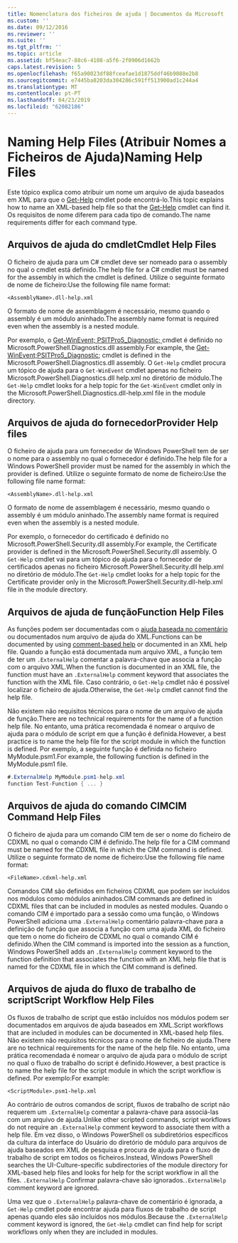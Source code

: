 ```yaml
---
title: Nomenclatura dos ficheiros de ajuda | Documentos da Microsoft
ms.custom: ''
ms.date: 09/12/2016
ms.reviewer: ''
ms.suite: ''
ms.tgt_pltfrm: ''
ms.topic: article
ms.assetid: bf54eac7-88c6-4108-a5f6-2f0906d1662b
caps.latest.revision: 5
ms.openlocfilehash: f65a90023df88fceafae1d1875ddf46b9088e2b8
ms.sourcegitcommit: e7445ba8203da304286c591ff513900ad1c244a4
ms.translationtype: MT
ms.contentlocale: pt-PT
ms.lasthandoff: 04/23/2019
ms.locfileid: "62082186"
---
```

# <a name="naming-help-files"></a><span data-ttu-id="cd9ca-102">Naming Help Files (Atribuir Nomes a Ficheiros de Ajuda)</span><span class="sxs-lookup"><span data-stu-id="cd9ca-102">Naming Help Files</span></span>

<span data-ttu-id="cd9ca-103">Este tópico explica como atribuir um nome um arquivo de ajuda baseados em XML para que o [Get-Help](/powershell/module/Microsoft.PowerShell.Core/Get-Help) cmdlet pode encontrá-lo.</span><span class="sxs-lookup"><span data-stu-id="cd9ca-103">This topic explains how to name an XML-based help file so that the [Get-Help](/powershell/module/Microsoft.PowerShell.Core/Get-Help) cmdlet can find it.</span></span> <span data-ttu-id="cd9ca-104">Os requisitos de nome diferem para cada tipo de comando.</span><span class="sxs-lookup"><span data-stu-id="cd9ca-104">The name requirements differ for each command type.</span></span>

## <a name="cmdlet-help-files"></a><span data-ttu-id="cd9ca-105">Arquivos de ajuda do cmdlet</span><span class="sxs-lookup"><span data-stu-id="cd9ca-105">Cmdlet Help Files</span></span>

<span data-ttu-id="cd9ca-106">O ficheiro de ajuda para um C# cmdlet deve ser nomeado para o assembly no qual o cmdlet está definido.</span><span class="sxs-lookup"><span data-stu-id="cd9ca-106">The help file for a C# cmdlet must be named for the assembly in which the cmdlet is defined.</span></span> <span data-ttu-id="cd9ca-107">Utilize o seguinte formato de nome de ficheiro:</span><span class="sxs-lookup"><span data-stu-id="cd9ca-107">Use the following file name format:</span></span>

```
<AssemblyName>.dll-help.xml
```

<span data-ttu-id="cd9ca-108">O formato de nome de assemblagem é necessário, mesmo quando o assembly é um módulo aninhado.</span><span class="sxs-lookup"><span data-stu-id="cd9ca-108">The assembly name format is required even when the assembly is a nested module.</span></span>

<span data-ttu-id="cd9ca-109">Por exemplo, o [Get-WinEvent; PSITPro5_Diagnostic; ](/powershell/module/Microsoft.PowerShell.Diagnostics/Get-WinEvent) cmdlet é definido no Microsoft.PowerShell.Diagnostics.dll assembly.</span><span class="sxs-lookup"><span data-stu-id="cd9ca-109">For example, the [Get-WinEvent;PSITPro5_Diagnostic;](/powershell/module/Microsoft.PowerShell.Diagnostics/Get-WinEvent) cmdlet is defined in the Microsoft.PowerShell.Diagnostics.dll assembly.</span></span> <span data-ttu-id="cd9ca-110">O `Get-Help` cmdlet procura um tópico de ajuda para o `Get-WinEvent` cmdlet apenas no ficheiro Microsoft.PowerShell.Diagnostics.dll help.xml no diretório de módulo.</span><span class="sxs-lookup"><span data-stu-id="cd9ca-110">The `Get-Help` cmdlet looks for a help topic for the `Get-WinEvent` cmdlet only in the Microsoft.PowerShell.Diagnostics.dll-help.xml file in the module directory.</span></span>

## <a name="provider-help-files"></a><span data-ttu-id="cd9ca-111">Arquivos de ajuda do fornecedor</span><span class="sxs-lookup"><span data-stu-id="cd9ca-111">Provider Help files</span></span>

<span data-ttu-id="cd9ca-112">O ficheiro de ajuda para um fornecedor de Windows PowerShell tem de ser o nome para o assembly no qual o fornecedor é definido.</span><span class="sxs-lookup"><span data-stu-id="cd9ca-112">The help file for a Windows PowerShell provider must be named for the assembly in which the provider is defined.</span></span> <span data-ttu-id="cd9ca-113">Utilize o seguinte formato de nome de ficheiro:</span><span class="sxs-lookup"><span data-stu-id="cd9ca-113">Use the following file name format:</span></span>

```
<AssemblyName>.dll-help.xml
```

<span data-ttu-id="cd9ca-114">O formato de nome de assemblagem é necessário, mesmo quando o assembly é um módulo aninhado.</span><span class="sxs-lookup"><span data-stu-id="cd9ca-114">The assembly name format is required even when the assembly is a nested module.</span></span>

<span data-ttu-id="cd9ca-115">Por exemplo, o fornecedor do certificado é definido no Microsoft.PowerShell.Security.dll assembly.</span><span class="sxs-lookup"><span data-stu-id="cd9ca-115">For example, the Certificate provider is defined in the Microsoft.PowerShell.Security.dll assembly.</span></span> <span data-ttu-id="cd9ca-116">O `Get-Help` cmdlet vai para um tópico de ajuda para o fornecedor de certificados apenas no ficheiro Microsoft.PowerShell.Security.dll help.xml no diretório de módulo.</span><span class="sxs-lookup"><span data-stu-id="cd9ca-116">The `Get-Help` cmdlet looks for a help topic for the Certificate provider only in the Microsoft.PowerShell.Security.dll-help.xml file in the module directory.</span></span>

## <a name="function-help-files"></a><span data-ttu-id="cd9ca-117">Arquivos de ajuda de função</span><span class="sxs-lookup"><span data-stu-id="cd9ca-117">Function Help Files</span></span>

<span data-ttu-id="cd9ca-118">As funções podem ser documentadas com o [ajuda baseada no comentário](/powershell/module/microsoft.powershell.core/about/about_comment_based_help) ou documentados num arquivo de ajuda do XML.</span><span class="sxs-lookup"><span data-stu-id="cd9ca-118">Functions can be documented by using [comment-based help](/powershell/module/microsoft.powershell.core/about/about_comment_based_help) or documented in an XML help file.</span></span> <span data-ttu-id="cd9ca-119">Quando a função está documentada num arquivo XML, a função tem de ter um `.ExternalHelp` comentar a palavra-chave que associa a função com o arquivo XML.</span><span class="sxs-lookup"><span data-stu-id="cd9ca-119">When the function is documented in an XML file, the function must have an `.ExternalHelp` comment keyword that associates the function with the XML file.</span></span> <span data-ttu-id="cd9ca-120">Caso contrário, o `Get-Help` cmdlet não é possível localizar o ficheiro de ajuda.</span><span class="sxs-lookup"><span data-stu-id="cd9ca-120">Otherwise, the `Get-Help` cmdlet cannot find the help file.</span></span>

<span data-ttu-id="cd9ca-121">Não existem não requisitos técnicos para o nome de um arquivo de ajuda de função.</span><span class="sxs-lookup"><span data-stu-id="cd9ca-121">There are no technical requirements for the name of a function help file.</span></span> <span data-ttu-id="cd9ca-122">No entanto, uma prática recomendada é nomear o arquivo de ajuda para o módulo de script em que a função é definida.</span><span class="sxs-lookup"><span data-stu-id="cd9ca-122">However, a best practice is to name the help file for the script module in which the function is defined.</span></span> <span data-ttu-id="cd9ca-123">Por exemplo, a seguinte função é definida no ficheiro MyModule.psm1.</span><span class="sxs-lookup"><span data-stu-id="cd9ca-123">For example, the following function is defined in the MyModule.psm1 file.</span></span>

```csharp
#.ExternalHelp MyModule.psm1-help.xml
function Test-Function { ... }
```

## <a name="cim-command-help-files"></a><span data-ttu-id="cd9ca-124">Arquivos de ajuda do comando CIM</span><span class="sxs-lookup"><span data-stu-id="cd9ca-124">CIM Command Help Files</span></span>

<span data-ttu-id="cd9ca-125">O ficheiro de ajuda para um comando CIM tem de ser o nome do ficheiro de CDXML no qual o comando CIM é definido.</span><span class="sxs-lookup"><span data-stu-id="cd9ca-125">The help file for a CIM command must be named for the CDXML file in which the CIM command is defined.</span></span> <span data-ttu-id="cd9ca-126">Utilize o seguinte formato de nome de ficheiro:</span><span class="sxs-lookup"><span data-stu-id="cd9ca-126">Use the following file name format:</span></span>

```
<FileName>.cdxml-help.xml
```

<span data-ttu-id="cd9ca-127">Comandos CIM são definidos em ficheiros CDXML que podem ser incluídos nos módulos como módulos aninhados.</span><span class="sxs-lookup"><span data-stu-id="cd9ca-127">CIM commands are defined in CDXML files that can be included in modules as nested modules.</span></span> <span data-ttu-id="cd9ca-128">Quando o comando CIM é importado para a sessão como uma função, o Windows PowerShell adiciona uma `.ExternalHelp` comentário palavra-chave para a definição de função que associa a função com uma ajuda XML do ficheiro que tem o nome do ficheiro de CDXML no qual o comando CIM é definido.</span><span class="sxs-lookup"><span data-stu-id="cd9ca-128">When the CIM command is imported into the session as a function, Windows PowerShell adds an `.ExternalHelp` comment keyword to the function definition that associates the function with an XML help file that is named for the CDXML file in which the CIM command is defined.</span></span>

## <a name="script-workflow-help-files"></a><span data-ttu-id="cd9ca-129">Arquivos de ajuda do fluxo de trabalho de script</span><span class="sxs-lookup"><span data-stu-id="cd9ca-129">Script Workflow Help Files</span></span>

<span data-ttu-id="cd9ca-130">Os fluxos de trabalho de script que estão incluídos nos módulos podem ser documentados em arquivos de ajuda baseados em XML.</span><span class="sxs-lookup"><span data-stu-id="cd9ca-130">Script workflows that are included in modules can be documented in XML-based help files.</span></span> <span data-ttu-id="cd9ca-131">Não existem não requisitos técnicos para o nome de ficheiro de ajuda.</span><span class="sxs-lookup"><span data-stu-id="cd9ca-131">There are no technical requirements for the name of the help file.</span></span> <span data-ttu-id="cd9ca-132">No entanto, uma prática recomendada é nomear o arquivo de ajuda para o módulo de script no qual o fluxo de trabalho do script é definido.</span><span class="sxs-lookup"><span data-stu-id="cd9ca-132">However, a best practice is to name the help file for the script module in which the script workflow is defined.</span></span> <span data-ttu-id="cd9ca-133">Por exemplo:</span><span class="sxs-lookup"><span data-stu-id="cd9ca-133">For example:</span></span>

```
<ScriptModule>.psm1-help.xml
```

<span data-ttu-id="cd9ca-134">Ao contrário de outros comandos de script, fluxos de trabalho de script não requerem um `.ExternalHelp` comentar a palavra-chave para associá-las com um arquivo de ajuda.</span><span class="sxs-lookup"><span data-stu-id="cd9ca-134">Unlike other scripted commands, script workflows do not require an `.ExternalHelp` comment keyword to associate them with a help file.</span></span> <span data-ttu-id="cd9ca-135">Em vez disso, o Windows PowerShell os subdiretórios específicos da cultura da interface do Usuário do diretório de módulo para arquivos de ajuda baseados em XML de pesquisa e procura de ajuda para o fluxo de trabalho de script em todos os ficheiros.</span><span class="sxs-lookup"><span data-stu-id="cd9ca-135">Instead, Windows PowerShell searches the UI-Culture-specific subdirectories of the module directory for XML-based help files and looks for help for the script workflow in all the files.</span></span> <span data-ttu-id="cd9ca-136">`.ExternalHelp` Confirmar palavra-chave são ignorados.</span><span class="sxs-lookup"><span data-stu-id="cd9ca-136">`.ExternalHelp` comment keyword are ignored.</span></span>

<span data-ttu-id="cd9ca-137">Uma vez que o `.ExternalHelp` palavra-chave de comentário é ignorada, a `Get-Help` cmdlet pode encontrar ajuda para fluxos de trabalho de script apenas quando eles são incluídos nos módulos.</span><span class="sxs-lookup"><span data-stu-id="cd9ca-137">Because the `.ExternalHelp` comment keyword is ignored, the `Get-Help` cmdlet can find help for script workflows only when they are included in modules.</span></span>